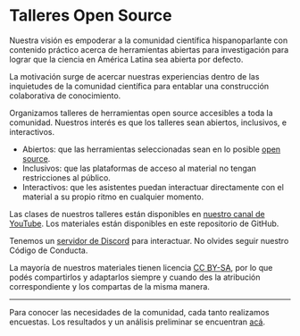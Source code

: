 # Talleres Open Source

Nuestra visión es empoderar a la comunidad científica hispanoparlante con contenido práctico acerca de herramientas abiertas para investigación para lograr que la ciencia en América Latina sea abierta por defecto.

La motivación surge de acercar nuestras experiencias dentro de las inquietudes de la comunidad científica para entablar una construcción colaborativa de conocimiento.

Organizamos talleres de herramientas open source accesibles a toda la comunidad. Nuestros interés es que los talleres sean abiertos, inclusivos, e interactivos.

* Abiertos: que las herramientas seleccionadas sean en lo posible [open source](https://opensource.org/docs/osd).
* Inclusivos: que las plataformas de acceso al material no tengan restricciones al público.
* Interactivos: que les asistentes puedan interactuar directamente con el material a su propio ritmo en cualquier momento.

Las clases de nuestros talleres están disponibles en [nuestro canal de YouTube](https://https://www.youtube.com/channel/UCz3w8tadwU5hGbH4RX1Gkzg).
Los materiales están disponibles en este repositorio de GitHub.

Tenemos un [servidor de Discord](https://discord.gg/vCTqvDeXts) para interactuar. No olvides seguir nuestro Código de Conducta.

La mayoría de nuestros materiales tienen licencia [CC BY-SA](https://creativecommons.org/licenses/by-sa/4.0/legalcode), por lo que podés compartirlos y adaptarlos siempre y cuando des la atribución correspondiente y los compartas de la misma manera.

---

Para conocer las necesidades de la comunidad, cada tanto realizamos encuestas. Los resultados y un análisis preliminar se encuentran [acá](https://github.com/talleresopensource/talleresopensource/blob/master/encuestas/2020-07/2020-07_encuesta_inicial.md).
